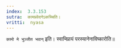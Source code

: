 ```yaml
---
index:  3.3.153
sutra:  कामप्रवेदनेऽकच्चिति।
vritti:  nyasa
---
```


`कामो मे भुञ्जीत भवान्` इति। स्वाभिप्रायं परस्यानेनाविष्कारोति॥
